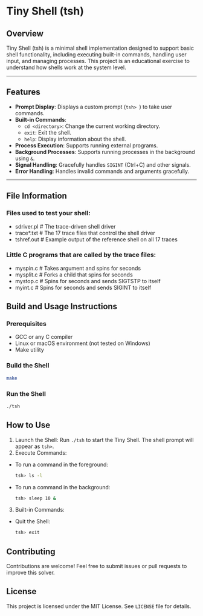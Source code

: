 # Tiny Shell (tsh)

## Overview

Tiny Shell (tsh) is a minimal shell implementation designed to support basic shell functionality, including executing built-in commands, handling user input, and managing processes. This project is an educational exercise to understand how shells work at the system level.

---

## Features

- **Prompt Display**: Displays a custom prompt (`tsh> `) to take user commands.
- **Built-in Commands**:
  - `cd <directory>`: Change the current working directory.
  - `exit`: Exit the shell.
  - `help`: Display information about the shell.
- **Process Execution**: Supports running external programs.
- **Background Processes**: Supports running processes in the background using `&`.
- **Signal Handling**: Gracefully handles `SIGINT` (Ctrl+C) and other signals.
- **Error Handling**: Handles invalid commands and arguments gracefully.

---

## File Information
### Files used to test your shell:
- sdriver.pl	# The trace-driven shell driver 
- trace*.txt	# The 17 trace files that control the shell driver 
- tshref.out 	# Example output of the reference shell on all 17 traces 

### Little C programs that are called by the trace files:
- myspin.c	# Takes argument <n> and spins for <n> seconds 
- mysplit.c	# Forks a child that spins for <n> seconds 
- mystop.c        # Spins for <n> seconds and sends SIGTSTP to itself 
- myint.c         # Spins for <n> seconds and sends SIGINT to itself 


## Build and Usage Instructions

### Prerequisites
 - GCC or any C compiler
 - Linux or macOS environment (not tested on Windows)
 - Make utility

### Build the Shell
```bash
make
```

### Run the Shell
```bash
./tsh
```

## How to Use
1. Launch the Shell: Run `./tsh` to start the Tiny Shell. The shell prompt will appear as `tsh>`.
2. Execute Commands:
  - To run a command in the foreground:
    ```bash
    tsh> ls -l
    ```
  - To run a command in the background:
    ```bash
    tsh> sleep 10 &
    ```
3. Built-in Commands:
  - Quit the Shell:
    ```bash
    tsh> exit
    ```

## Contributing
Contributions are welcome! Feel free to submit issues or pull requests to improve this solver.

## License
This project is licensed under the MIT License. See `LICENSE` file for details.




